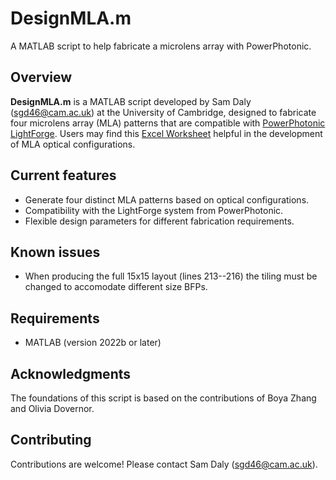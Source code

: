 # DesignMLA.m
A MATLAB script to help fabricate a microlens array with PowerPhotonic. 

## Overview

**DesignMLA.m** is a MATLAB script developed by Sam Daly (sgd46@cam.ac.uk) at the University of Cambridge, designed to fabricate four microlens array (MLA) patterns that are compatible with [PowerPhotonic LightForge](https://www.powerphotonic.com/products/lightforge/). Users may find this [Excel Worksheet](https://zenodo.org/records/12604354) helpful in the development of MLA optical configurations.

## Current features
- Generate four distinct MLA patterns based on optical configurations.
- Compatibility with the LightForge system from PowerPhotonic.
- Flexible design parameters for different fabrication requirements.

## Known issues
- When producing the full 15x15 layout (lines 213--216) the tiling must be changed to accomodate different size BFPs. 

## Requirements
- MATLAB (version 2022b or later)

## Acknowledgments
The foundations of this script is based on the contributions of Boya Zhang and Olivia Dovernor.

## Contributing
Contributions are welcome! Please contact Sam Daly (sgd46@cam.ac.uk).
